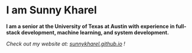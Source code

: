 <h1>I am Sunny Kharel</h1>

<b>I am a senior at the University of Texas at Austin with experience in full-stack development, machine learning, and system development.</b>

*Check out my website at: <a href= www.sunnykharel.github.io>sunnykharel.github.io</a> !*
